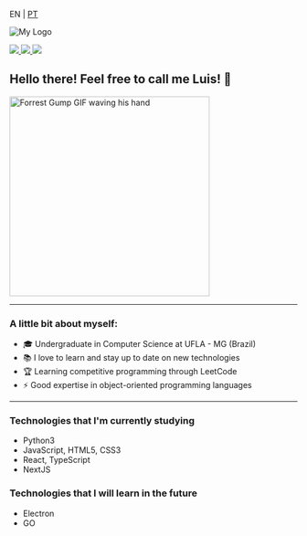 <p>EN | 
  <a href="https://github.com/luis-saes/luis-saes/blob/main/README-ptbr.md">PT</a>
</p>

![My Logo](https://i.imgur.com/y1SyDdA.png)

<a href="https://www.linkedin.com/in/luis-saes/">
  <img src="https://img.shields.io/badge/Luis Saes-blue?style=flat-square&logo=linkedin&labelColor=blue">
</a>

<a href="https://medium.com/@luisaes">
  <img src="https://img.shields.io/badge/-@luisaes-000?style=flat&labelColor=000000&logo=Medium">
</a>

<a href="https://luis-saes.github.io/developer-portfolio/">
  <img src="https://img.shields.io/badge/My%20Developer%20Portfolio-%230096ff">
</a>

## Hello there! Feel free to call me Luis! 👋

<img alt="Forrest Gump GIF waving his hand" src="http://www.reactiongifs.com/r/fgwv.gif" width=350/>

---

### A little bit about myself:
* 🎓 Undergraduate in Computer Science at UFLA - MG (Brazil)
* 📚 I love to learn and stay up to date on new technologies
* 🏆 Learning competitive programming through LeetCode
* ⚡ Good expertise in object-oriented programming languages

---
### Technologies that I'm currently studying

* Python3
* JavaScript, HTML5, CSS3
* React, TypeScript
* NextJS

### Technologies that I will learn in the future

* Electron
* GO
